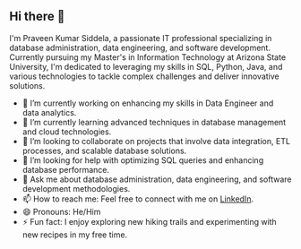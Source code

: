 

## Hi there 👋

I'm Praveen Kumar Siddela, a passionate IT professional specializing in database administration, data engineering, and software development. Currently pursuing my Master's in Information Technology at Arizona State University, I'm dedicated to leveraging my skills in SQL, Python, Java, and various technologies to tackle complex challenges and deliver innovative solutions.

- 🔭 I’m currently working on enhancing my skills in Data Engineer and data analytics.
- 🌱 I’m currently learning advanced techniques in database management and cloud technologies.
- 👯 I’m looking to collaborate on projects that involve data integration, ETL processes, and scalable database solutions.
- 🤔 I’m looking for help with optimizing SQL queries and enhancing database performance.
- 💬 Ask me about database administration, data engineering, and software development methodologies.
- 📫 How to reach me: Feel free to connect with me on [LinkedIn](https://www.linkedin.com/in/praveenkumarsiddela/).
- 😄 Pronouns: He/Him
- ⚡ Fun fact: I enjoy exploring new hiking trails and experimenting with new recipes in my free time.

